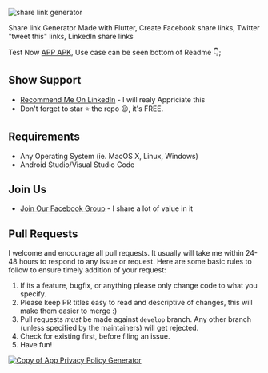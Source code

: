 ![share link generator](https://user-images.githubusercontent.com/55942632/71548787-59d51400-29d9-11ea-9773-fd852a0d25a6.png)

Share link Generator Made with Flutter, Create Facebook share links, Twitter "tweet this" links, LinkedIn share links

Test Now [APP APK](https://drive.google.com/file/d/1k9yejQuUmmPjoFegmYtree9m4bN2qIHR/view?usp=sharing), Use case can be seen bottom of Readme 👇;

## Show Support
* [Recommend Me On LinkedIn](https://www.linkedin.com/in/lamsanskar/) - I will realy Appriciate this
* Don't forget to star ⭐ the repo 😉, it's FREE.

## Requirements
- Any Operating System (ie. MacOS X, Linux, Windows)
- Android Studio/Visual Studio Code

## Join Us
* [Join Our Facebook Group](https://www.facebook.com/groups/519517995532897/) - I share a lot of value in it

## Pull Requests
I welcome and encourage all pull requests. It usually will take me within 24-48 hours to respond to any issue or request. Here are some basic rules to follow to ensure timely addition of your request:
  1. If its a feature, bugfix, or anything please only change code to what you specify.
  1. Please keep PR titles easy to read and descriptive of changes, this will make them easier to merge :)
  1. Pull requests _must_ be made against `develop` branch. Any other branch (unless specified by the maintainers) will get rejected.
  1. Check for existing first, before filing an issue.
  1. Have fun!
  
[![Copy of App Privacy Policy Generator](https://user-images.githubusercontent.com/55942632/71420024-dc3b9c00-2698-11ea-8c14-f4deeebbc6f1.png)](https://twitter.com/intent/tweet?url=https%3A%2F%2Fgithub.com%2Ftheindianappguy%2Fshare_link_generator&text=Share%20link%20Generator%20Made%20with%20Flutter%2C%20Create%20Facebook%20share%20links%2C%20Twitter%20%22tweet%20this%22%20links%2C%20LinkedIn%20share%20links)
